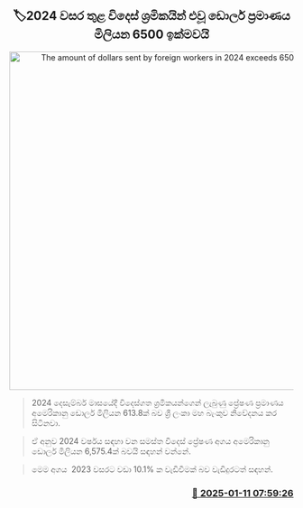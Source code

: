 <p align='center'><b><h2 align='center' title='The amount of dollars sent by foreign workers in 2024 exceeds 6500 million'>🏷2024 වසර තුළ විදෙස් ශ්‍රමිකයින් එවූ ඩොලර් ප්‍රමාණය මිලියන 6500 ඉක්මවයි</h2></b></p>
<p align='center'><img src='https://helakuru.sgp1.cdn.digitaloceanspaces.com/esana/images/lib/doller-new[1].jpg' width='600' alt='The amount of dollars sent by foreign workers in 2024 exceeds 6500 million'></p>

> 2024 දෙසැම්බර් මාසයේදී විදෙස්ගත ශ්‍රමිකයන්ගෙන් ලැබුණු ප්‍රේෂණ ප්‍රමාණය අමෙරිකානු ඩොලර් මිලියන 613.8ක් බව ශ්‍රී ලංකා මහ බැංකුව නිවේදනය කර සිටිනවා.

> ඒ අනුව 2024 වර්ෂය සඳහා වන සමස්ත විදෙස් ප්‍රේෂණ අගය අමෙරිකානු ඩොලර් මිලියන 6,575.4ක් බවයි සඳහන් වන්නේ.

> මෙම අගය  2023 වසරට වඩා 10.1% ක වැඩිවීමක් බව වැඩිදුරටත් සඳහන්.



<h3 align='right'><a href='https://www.helakuru.lk/esana/p/106516/'>📅 2025-01-11 07:59:26</a></h3>
